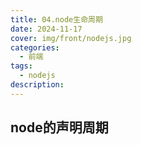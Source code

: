 ```yaml
---
title: 04.node生命周期
date: 2024-11-17
cover: img/front/nodejs.jpg
categories:
  - 前端
tags:
  - nodejs
description: 
---
```


## node的声明周期

